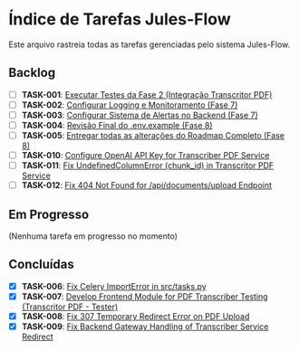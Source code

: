 # Índice de Tarefas Jules-Flow

Este arquivo rastreia todas as tarefas gerenciadas pelo sistema Jules-Flow.

## Backlog

- [ ] **TASK-001**: [Executar Testes da Fase 2 (Integração Transcritor PDF)](./backlog/TASK-001_test_execution_fase2.md)
- [ ] **TASK-002**: [Configurar Logging e Monitoramento (Fase 7)](./backlog/TASK-002_logging_monitoring_fase7.md)
- [ ] **TASK-003**: [Configurar Sistema de Alertas no Backend (Fase 7)](./backlog/TASK-003_alert_system_fase7.md)
- [ ] **TASK-004**: [Revisão Final do .env.example (Fase 8)](./backlog/TASK-004_env_review_fase8.md)
- [ ] **TASK-005**: [Entregar todas as alterações do Roadmap Completo (Fase 8)](./backlog/TASK-005_submit_roadmap_fase8.md)
- [ ] **TASK-010**: [Configure OpenAI API Key for Transcriber PDF Service](./backlog/TASK-010_configure_openai_api_key_transcriber.md)
- [ ] **TASK-011**: [Fix UndefinedColumnError (chunk_id) in Transcritor PDF Service](./backlog/TASK-011_fix_transcriber_db_undefined_column_chunk_id.md)
- [ ] **TASK-012**: [Fix 404 Not Found for /api/documents/upload Endpoint](./backlog/TASK-012_fix_404_documents_upload_endpoint.md)

## Em Progresso

(Nenhuma tarefa em progresso no momento)

## Concluídas

- [x] **TASK-006**: [Fix Celery ImportError in src/tasks.py](./done/TASK-006_fix_celery_import_error.md)
- [x] **TASK-007**: [Develop Frontend Module for PDF Transcriber Testing (Transcritor PDF - Tester)](./done/TASK-007_develop_pdf_transcriber_frontend_tester.md)
- [x] **TASK-008**: [Fix 307 Temporary Redirect Error on PDF Upload](./done/TASK-008_fix_307_redirect_pdf_upload.md)
- [x] **TASK-009**: [Fix Backend Gateway Handling of Transcriber Service Redirect](./done/TASK-009_fix_backend_gateway_redirect_handling.md)
